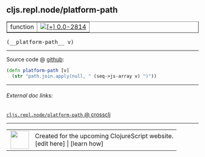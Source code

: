 ## cljs.repl.node/platform-path



 <table border="1">
<tr>
<td>function</td>
<td><a href="https://github.com/cljsinfo/cljs-api-docs/tree/0.0-2814"><img valign="middle" alt="[+] 0.0-2814" title="Added in 0.0-2814" src="https://img.shields.io/badge/+-0.0--2814-lightgrey.svg"></a> </td>
</tr>
</table>


 <samp>
(__platform-path__ v)<br>
</samp>

---







Source code @ [github](https://github.com/clojure/clojurescript/blob/r2850/src/clj/cljs/repl/node.clj#L77-L78):

```clj
(defn platform-path [v]
  (str "path.join.apply(null, " (seq->js-array v) ")"))
```

<!--
Repo - tag - source tree - lines:

 <pre>
clojurescript @ r2850
└── src
    └── clj
        └── cljs
            └── repl
                └── <ins>[node.clj:77-78](https://github.com/clojure/clojurescript/blob/r2850/src/clj/cljs/repl/node.clj#L77-L78)</ins>
</pre>

-->

---



###### External doc links:

[`cljs.repl.node/platform-path` @ crossclj](http://crossclj.info/fun/cljs.repl.node/platform-path.html)<br>

---

 <table>
<tr><td>
<img valign="middle" align="right" width="48px" src="http://i.imgur.com/Hi20huC.png">
</td><td>
Created for the upcoming ClojureScript website.<br>
[edit here] | [learn how]
</td></tr></table>

[edit here]:https://github.com/cljsinfo/cljs-api-docs/blob/master/cljsdoc/cljs.repl.node_platform-path.cljsdoc
[learn how]:https://github.com/cljsinfo/cljs-api-docs/wiki/cljsdoc-files

<!--

This information was too distracting to show to readers, but I'll leave it
commented here since it is helpful to:

- pretty-print the data used to generate this document
- and show how to retrieve that data



The API data for this symbol:

```clj
{:ns "cljs.repl.node",
 :name "platform-path",
 :type "function",
 :signature ["[v]"],
 :source {:code "(defn platform-path [v]\n  (str \"path.join.apply(null, \" (seq->js-array v) \")\"))",
          :title "Source code",
          :repo "clojurescript",
          :tag "r2850",
          :filename "src/clj/cljs/repl/node.clj",
          :lines [77 78]},
 :full-name "cljs.repl.node/platform-path",
 :full-name-encode "cljs.repl.node_platform-path",
 :history [["+" "0.0-2814"]]}

```

Retrieve the API data for this symbol:

```clj
;; from Clojure REPL
(require '[clojure.edn :as edn])
(-> (slurp "https://raw.githubusercontent.com/cljsinfo/cljs-api-docs/catalog/cljs-api.edn")
    (edn/read-string)
    (get-in [:symbols "cljs.repl.node/platform-path"]))
```

-->
